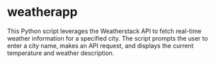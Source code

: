 # weatherapp
This Python script leverages the Weatherstack API to fetch real-time weather information for a specified city. The script prompts the user to enter a city name, makes an API request, and displays the current temperature and weather description.
